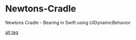 # Newtons-Cradle
Newtons Cradle - Bearing in Swift using UIDynamicBehavior

[alt tag](https://raw.githubusercontent.com/bishalg/Newtons-Cradle/master/newtons%20cradle.gif)


